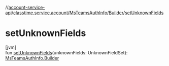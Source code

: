 //[account-service-api](../../../../index.md)/[classtime.service.account](../../index.md)/[MsTeamsAuthInfo](../index.md)/[Builder](index.md)/[setUnknownFields](set-unknown-fields.md)

# setUnknownFields

[jvm]\
fun [setUnknownFields](set-unknown-fields.md)(unknownFields: UnknownFieldSet): [MsTeamsAuthInfo.Builder](index.md)
